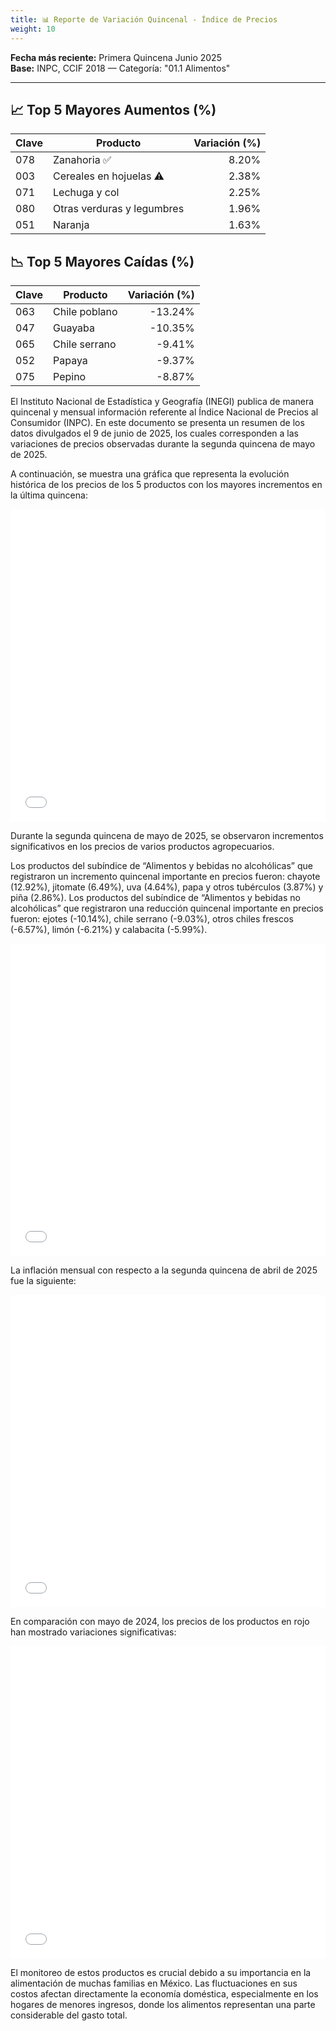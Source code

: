 ```yaml
---
title: 📊 Reporte de Variación Quincenal - Índice de Precios
weight: 10
---
```


**Fecha más reciente:** Primera Quincena Junio 2025  
**Base:** INPC, CCIF 2018 — Categoría: "01.1 Alimentos"

---

## 📈 Top 5 Mayores Aumentos (%)

| Clave | Producto                     | Variación (%) |
|-------|------------------------------|----------------:|
| 078   | Zanahoria ✅                | 8.20%          |
| 003   | Cereales en hojuelas  ⚠️     | 2.38%          |
| 071   | Lechuga y col               | 2.25%          |
| 080   | Otras verduras y legumbres  | 1.96%          |
| 051   | Naranja                     | 1.63%          |

## 📉 Top 5 Mayores Caídas (%)

| Clave | Producto        | Variación (%) |
|-------|------------------|----------------:|
| 063   | Chile poblano    | -13.24%         |
| 047   | Guayaba          | -10.35%         |
| 065   | Chile serrano    | -9.41%          |
| 052   | Papaya           | -9.37%          |
| 075   | Pepino           | -8.87%          |


El Instituto Nacional de Estadística y Geografía (INEGI) publica de manera quincenal y mensual información referente al Índice Nacional de Precios al Consumidor (INPC). En este documento se presenta un resumen de los datos divulgados el 9 de junio de 2025, los cuales corresponden a las variaciones de precios observadas durante la segunda quincena de mayo de 2025.

A continuación, se muestra una gráfica que representa la evolución histórica de los precios de los 5 productos con los mayores incrementos en la última quincena:

<iframe src="/top5_aumentos_quincenales.html" width="100%" height="500" style="border:none;"></iframe>

Durante la segunda quincena de mayo de 2025, se observaron incrementos significativos en los precios de varios productos agropecuarios.

Los productos del subíndice de “Alimentos y bebidas no alcohólicas” que registraron un incremento quincenal importante en precios fueron: chayote (12.92%), jitomate (6.49%), uva (4.64%), papa y otros tubérculos (3.87%) y piña (2.86%). Los productos del subíndice de “Alimentos y bebidas no alcohólicas” que registraron una reducción quincenal importante en precios fueron: ejotes (-10.14%), chile serrano (-9.03%), otros chiles frescos (-6.57%), limón (-6.21%) y calabacita (-5.99%). 

<iframe src="/mayo_25_quincenal.html" width="100%" height="500" style="border:none;"></iframe>

La inflación mensual con respecto a la segunda quincena de abril de 2025 fue la siguiente:

<iframe src="/mayo_25_mensual.html" width="100%" height="500" style="border:none;"></iframe>

En comparación con mayo de 2024, los precios de los productos en rojo han mostrado variaciones significativas:

<iframe src="/mayo_25_anual.html" width="100%" height="500" style="border:none;"></iframe>

El monitoreo de estos productos es crucial debido a su importancia en la alimentación de muchas familias en México. Las fluctuaciones en sus costos afectan directamente la economía doméstica, especialmente en los hogares de menores ingresos, donde los alimentos representan una parte considerable del gasto total.

